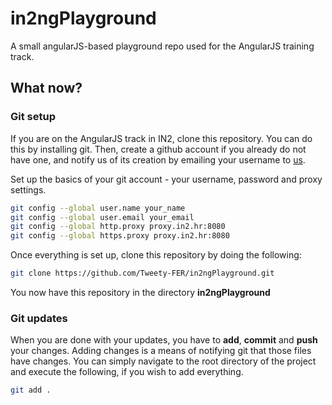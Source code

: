 # in2ngPlayground
A small angularJS-based playground repo used for the AngularJS training track.

## What now?

### Git setup

If you are on the AngularJS track in IN2, clone this repository. You can do this by installing git. Then, create a github account if you already do not have one, and notify us of its creation by emailing your username to [us](luka.skukan@in2.hr).

Set up the basics of your git account - your username, password and proxy settings.

```bash
git config --global user.name your_name
git config --global user.email your_email
git config --global http.proxy proxy.in2.hr:8080
git config --global https.proxy proxy.in2.hr:8080
```

Once everything is set up, clone this repository by doing the following:

```bash
git clone https://github.com/Tweety-FER/in2ngPlayground.git
```

You now have this repository in the directory **in2ngPlayground**

### Git updates

When you are done with your updates, you have to **add**, **commit** and **push** your changes. Adding changes is a means of notifying git that those files have changes. You can simply navigate to the root directory of the project and execute the following, if you wish to add everything.

```bash
git add .
```




